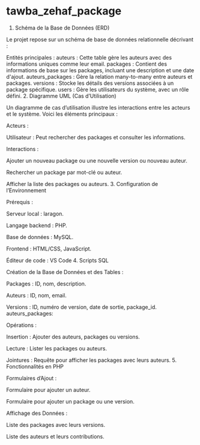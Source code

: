 # tawba_zehaf_package
1. Schéma de la Base de Données (ERD)

Le projet repose sur un schéma de base de données relationnelle décrivant :

Entités principales :
auteurs : Cette table gère les auteurs avec des informations uniques comme leur email.
packages : Contient des informations de base sur les packages, incluant une description et une date d'ajout.
auteurs_packages : Gère la relation many-to-many entre auteurs et packages.
versions : Stocke les détails des versions associées à un package spécifique.
users : Gère les utilisateurs du système, avec un rôle défini.
2. Diagramme UML (Cas d’Utilisation)

Un diagramme de cas d’utilisation illustre les interactions entre les acteurs et le système. Voici les éléments principaux :

Acteurs :

Utilisateur : Peut rechercher des packages et consulter les informations.

Interactions :

Ajouter un nouveau package ou une nouvelle version ou nouveau auteur.

Rechercher un package par mot-clé ou auteur.

Afficher la liste des packages ou auteurs.
3. Configuration de l’Environnement

Prérequis :

Serveur local : laragon.

Langage backend : PHP.

Base de données : MySQL.

Frontend : HTML/CSS, JavaScript.

Éditeur de code : VS Code
4. Scripts SQL

Création de la Base de Données et des Tables :

Packages : ID, nom, description.

Auteurs : ID, nom, email.

Versions : ID, numéro de version, date de sortie, package_id.
auteurs_packages:

Opérations :

Insertion : Ajouter des auteurs, packages ou versions.

Lecture : Lister les packages ou auteurs.

Jointures : Requête pour afficher les packages avec leurs auteurs.
5. Fonctionnalités en PHP

Formulaires d’Ajout :

Formulaire pour ajouter un auteur.

Formulaire pour ajouter un package ou une version.

Affichage des Données :

Liste des packages avec leurs versions.

Liste des auteurs et leurs contributions.